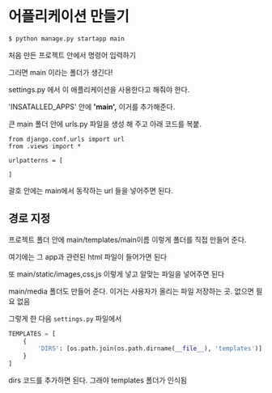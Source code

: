 # 어플리케이션 만들기

~~~cmd
$ python manage.py startapp main
~~~

처음 만든 프로젝트 안에서 명령어 입력하기

그러면 main 이라는 폴더가 생긴다!

settings.py 에서 이 애플리케이션을 사용한다고 해줘야 한다.

'INSATALLED_APPS' 안에 **'main',** 이거를 추가해준다.



큰 main 폴더 안에 urls.py 파일을 생성 해 주고 아래 코드를 복붙.

~~~pyt
from django.conf.urls import url
from .views import *

urlpatterns = [

]
~~~

괄호 안에는 main에서 동작하는 url 들을 넣어주면 된다.



## 경로 지정

프로젝트 폴더 안에  main/templates/main이름 이렇게 폴더를 직접 만들어 준다. 

여기에는 그 app과 관련된 html 파일이 들어가면 된다

또  main/static/images,css,js 이렇게 넣고 알맞는 파일을 넣어주면 된다

main/media 폴더도 만들어 준다. 이거는 사용자가 올리는 파일 저장하는 곳. 없으면 필요 없음



그렇게 한 다음 `settings.py` 파일에서 

```python
TEMPLATES = [
    {
        'DIRS': [os.path.join(os.path.dirname(__file__), 'templates')],
    }
]	
```

dirs 코드를 추가하면 된다. 그래야 templates 폴더가 인식됨

